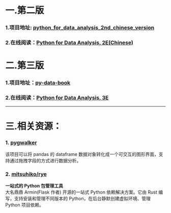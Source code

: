 # 一.第二版
### 1.项目地址: [python_for_data_analysis_2nd_chinese_version](https://github.com/iamseancheney/python_for_data_analysis_2nd_chinese_version)
### 2.在线阅读：[Python for Data Analysis, 2E(Chinese)](https://www.jianshu.com/p/04d180d90a3f)

# 二.第三版
### 1.项目地址：[py-data-book](https://github.com/wesm/pydata-book)
### 2.在线阅读：[Python for Data Analysis, 3E](https://wesmckinney.com/book/)

---

# 三.相关资源：
### 1.  [pygwalker](https://github.com/Kanaries/pygwalker)
该项目可以将 pandas 的 dataframe 数据对象转化成一个可交互的图形界面，支持通过拖拽字段的方式进行数据分析。

### 2. [mitsuhiko/rye](https://github.com/mitsuhiko/rye)
**一站式的 Python 包管理工具**  
大名鼎鼎 Armin(Flask 作者) 开源的一站式 Python 依赖解决方案。它由 Rust 编写，支持安装和管理不同版本的 Python，在后台静默创建虚拟环境、管理 Python 项目依赖。
